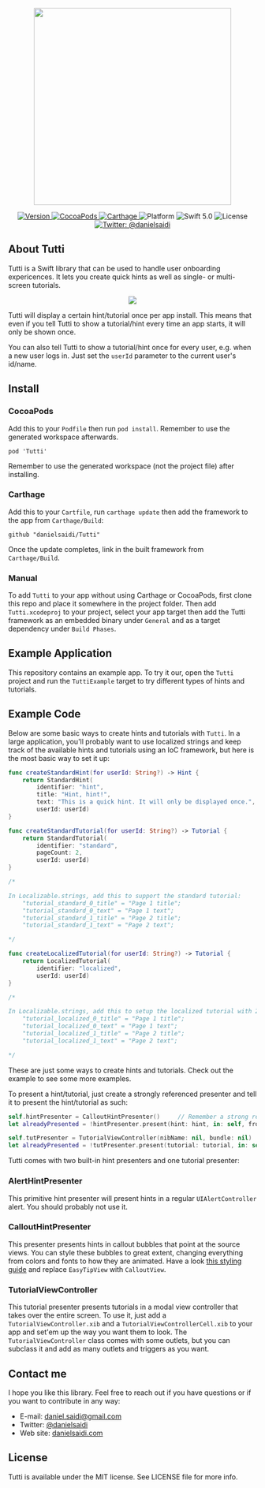 <p align="center">
    <img src ="Resources/Logo.png" width="400" />
</p>

<p align="center">
    <a href="https://github.com/danielsaidi/Tutti">
        <img src="https://badge.fury.io/gh/danielsaidi%2FTutti.svg?style=flat" alt="Version" />
    </a>
    <a href="https://cocoapods.org/pods/Tutti">
        <img src="https://img.shields.io/cocoapods/v/Tutti.svg?style=flat" alt="CocoaPods" />
    </a>
    <a href="https://github.com/Carthage/Carthage">
        <img src="https://img.shields.io/badge/carthage-supported-green.svg?style=flat" alt="Carthage" />
    </a>
    <img src="https://img.shields.io/cocoapods/p/Tutti.svg?style=flat" alt="Platform" />
    <img src="https://img.shields.io/badge/Swift-5.0-orange.svg" alt="Swift 5.0" />
    <img src="https://badges.frapsoft.com/os/mit/mit.svg?style=flat&v=102" alt="License" />
    <a href="https://twitter.com/danielsaidi">
        <img src="https://img.shields.io/badge/contact-@danielsaidi-blue.svg?style=flat" alt="Twitter: @danielsaidi" />
    </a>
</p>


## About Tutti

Tutti is a Swift library that can be used to handle user onboarding expericences.
It lets you create quick hints as well as single- or multi-screen tutorials.

<p align="center">
    <img src ="Resources/Demo.gif" />
</p>

Tutti will display a certain hint/tutorial once per app install. This means that
even if you tell Tutti to show a tutorial/hint every time an app starts, it will
only be shown once. 

You can also tell Tutti to show a tutorial/hint once for every user, e.g. when a
new user logs in. Just set the `userId` parameter to the current user's id/name.


## Install

### CocoaPods

Add this to your `Podfile` then run `pod install`. Remember to use the generated
workspace afterwards.

```
pod 'Tutti'
```

Remember to use the generated workspace (not the project file) after installing.

### Carthage

Add this to your `Cartfile`, run `carthage update` then add the framework to the
app from `Carthage/Build`:

```
github "danielsaidi/Tutti"
```

Once the update completes, link in the built framework from `Carthage/Build`.

### Manual

To add `Tutti` to your app without using Carthage or CocoaPods, first clone this
repo and place it somewhere in the project folder. Then add `Tutti.xcodeproj` to
your project, select your app target then add the Tutti framework as an embedded
binary under `General` and as a target dependency under `Build Phases`.


## Example Application

This repository contains an example app. To try it our, open the `Tutti` project
and run the `TuttiExample` target to try different types of hints and tutorials.


## Example Code

Below are some basic ways to create hints and tutorials with `Tutti`. In a large
application, you'll probably want to use localized strings and keep track of the
available hints and tutorials using an IoC framework, but here is the most basic
way to set it up:


```swift
func createStandardHint(for userId: String?) -> Hint {
    return StandardHint(
        identifier: "hint", 
        title: "Hint, hint!", 
        text: "This is a quick hint. It will only be displayed once.", 
        userId: userId)
}

func createStandardTutorial(for userId: String?) -> Tutorial {
    return StandardTutorial(
        identifier: "standard", 
        pageCount: 2,
        userId: userId)
}

/* 

In Localizable.strings, add this to support the standard tutorial:
    "tutorial_standard_0_title" = "Page 1 title";
    "tutorial_standard_0_text" = "Page 1 text";
    "tutorial_standard_1_title" = "Page 2 title";
    "tutorial_standard_1_text" = "Page 2 text";

*/

func createLocalizedTutorial(for userId: String?) -> Tutorial {
    return LocalizedTutorial(
        identifier: "localized", 
        userId: userId)
}

/* 

In Localizable.strings, add this to setup the localized tutorial with 2 pages:
    "tutorial_localized_0_title" = "Page 1 title";
    "tutorial_localized_0_text" = "Page 1 text";
    "tutorial_localized_1_title" = "Page 2 title";
    "tutorial_localized_1_text" = "Page 2 text";

*/
```

These are just some ways to create hints and tutorials. Check out the example to
see some more examples.

To present a hint/tutorial, just create a strongly referenced presenter and tell
it to present the hint/tutorial as such:

```swift
self.hintPresenter = CalloutHintPresenter()     // Remember a strong reference!
let alreadyPresented = !hintPresenter.present(hint: hint, in: self, from: view)

self.tutPresenter = TutorialViewController(nibName: nil, bundle: nil)   // Strong!
let alreadyPresented = !tutPresenter.present(tutorial: tutorial, in: self, from: view)
```

Tutti comes with two built-in hint presenters and one tutorial presenter:

### AlertHintPresenter

This primitive hint presenter will present hints in a regular `UIAlertController`
alert. You should probably not use it.

### CalloutHintPresenter

This presenter presents hints in callout bubbles that point at the source views.
You can style these bubbles to great extent, changing everything from colors and
fonts to how they are animated. Have a look [this styling guide](Appearance) and
replace `EasyTipView` with `CalloutView`.

### TutorialViewController

This tutorial presenter presents tutorials in a modal view controller that takes
over the entire screen. To use it, just add a `TutorialViewController.xib` and a
`TutorialViewControllerCell.xib` to your app and set'em up the way you want them
to look. The `TutorialViewController` class comes with some outlets, but you can
subclass it and add as many outlets and triggers as you want.


## Contact me

I hope you like this library. Feel free to reach out if you have questions or if
you want to contribute in any way:

* E-mail: [daniel.saidi@gmail.com](mailto:daniel.saidi@gmail.com)
* Twitter: [@danielsaidi](http://www.twitter.com/danielsaidi)
* Web site: [danielsaidi.com](http://www.danielsaidi.com)


## License

Tutti is available under the MIT license. See LICENSE file for more info.



[Carthage]: https://github.com/Carthage/Carthage
[CocoaPods]: https://cocoapods.org/

[Appearance]: https://github.com/teodorpatras/EasyTipView/#-customising-the-appearance-